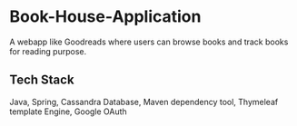 # Book-House-Application
A webapp like Goodreads where users can browse books and track books for reading purpose.

## Tech Stack
Java, Spring, Cassandra Database, Maven dependency tool, Thymeleaf template Engine, Google OAuth
